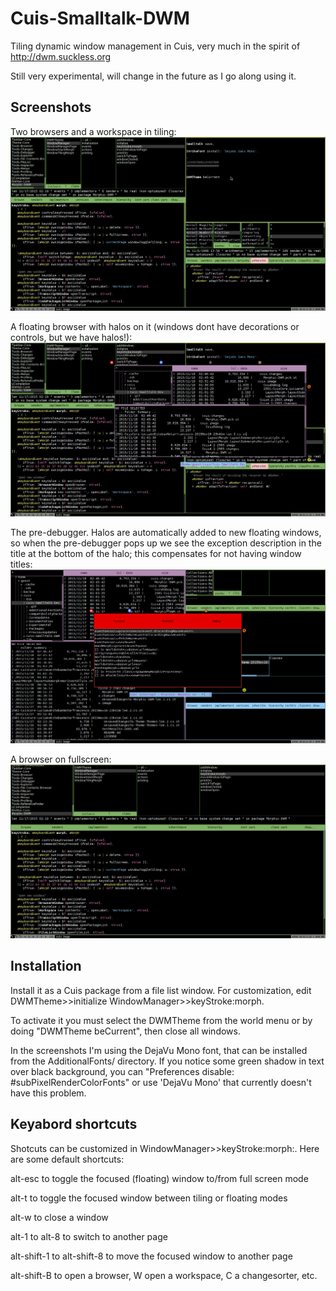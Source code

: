 # Cuis-Smalltalk-DWM
Tiling dynamic window management in Cuis, very much in the spirit of http://dwm.suckless.org

Still very experimental, will change in the future as I go along using it. 

## Screenshots

Two browsers and a workspace in tiling:
![alt tag](https://raw.githubusercontent.com/len/Cuis-Smalltalk-DWM/master/screenshots/dwm-0.png)

A floating browser with halos on it (windows dont have decorations or controls, but we have halos!):
![alt tag](https://raw.githubusercontent.com/len/Cuis-Smalltalk-DWM/master/screenshots/dwm-1.png)

The pre-debugger. Halos are automatically added to new floating windows, so when the pre-debugger pops up we see the exception description in the title at the bottom of the halo; this compensates for not having window titles:
![alt tag](https://raw.githubusercontent.com/len/Cuis-Smalltalk-DWM/master/screenshots/dwm-2.png)

A browser on fullscreen:
![alt tag](https://raw.githubusercontent.com/len/Cuis-Smalltalk-DWM/master/screenshots/dwm-3.png)

## Installation

Install it as a Cuis package from a file list window. For customization, edit DWMTheme>>initialize WindowManager>>keyStroke:morph.

To activate it you must select the DWMTheme from the world menu or by doing "DWMTheme beCurrent", then close all windows.

In the screenshots I'm using the DejaVu Mono font, that can be installed from the AdditionalFonts/ directory. If you notice some green shadow in text over black background, you can "Preferences disable: #subPixelRenderColorFonts" or use 'DejaVu Mono' that currently doesn't have this problem.

## Keyabord shortcuts

Shotcuts can be customized in WindowManager>>keyStroke:morph:. Here are some default shortcuts:

alt-esc to toggle the focused (floating) window to/from full screen mode

alt-t to toggle the focused window between tiling or floating modes

alt-w to close a window

alt-1 to alt-8 to switch to another page

alt-shift-1 to alt-shift-8 to move the focused window to another page

alt-shift-B to open a browser, W open a workspace, C a changesorter, etc.
